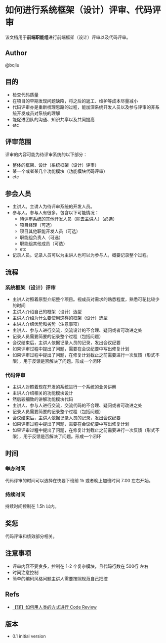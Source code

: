 # 如何进行系统框架（设计）评审、代码评审

该文档用于**前端职能组**进行前端框架（设计）评审以及代码评审。

## Author

@bqliu

## 目的

- 检查代码质量
- 在项目的早期发现问题缺陷，将之后的返工、维护等成本尽量减小
- 代码评审亦是重新梳理思路的过程，能加深系统开发人员以及参与评审的非系统开发成员对系统的理解
- 能促进团队的沟通、知识共享以及共同提高
- etc

## 评审范围

评审的内容可能为待评审系统的以下部分：

- 整体的框架、设计（系统框架（设计）评审）
- 某一个或者某几个功能模块（功能模块代码评审）
- etc

## 参会人员

- 主讲人。主讲人为待评审系统的开发人员。
- 参与人。参与人有很多，包含以下可能情况：
    - 待评审系统的其他开发人员（除去主讲人）（必选）
    - 项目经理（可选）
    - 项目其他职能开发人员（可选）
    - 职能组负责人（可选）
    - 职能组其他成员（可选）
    - etc
- 记录人员。记录人员可以为主讲人也可以为参与人，概要记录整个过程。

## 流程

### 系统框架（设计）评审

- 主讲人对照着原型介绍整个项目。视成员对需求的熟悉程度，熟悉可花比较少的时间
- 主讲人介绍自己的框架（设计）选型
- 主讲人介绍为什么要使用这样的框架（设计）选型
- 主讲人介绍优势和劣势（注意事项）
- 主讲人、参与人进行交流，交流设计的不合理、疑问或者可改进之处
- 记录人员需要简要的记录整个过程（包括问题）
- 会议结束后，主讲人依据记录人员的记录，发出会议纪要
- 如果评审过程中提出了问题，需要在会议纪要中写出修复计划
- 如果评审过程中提出了问题，在修复计划截止之前需要进行一次反馈（形式不限），用于反馈是否解决了问题。形成一个闭环

### 代码评审

- 主讲人对照着现在开发的系统进行一个系统的业务讲解
- 主讲人介绍相关的功能模块设计
- 然后较细致的讲解功能模块代码
- 主讲人、参与人进行交流，交流代码的不合理、疑问或者可改进之处
- 记录人员需要简要的记录整个过程（包括问题）
- 会议结束后，主讲人依据记录人员的记录，发出会议纪要
- 如果评审过程中提出了问题，需要在会议纪要中写出修复计划
- 如果评审过程中提出了问题，在修复计划截止之前需要进行一次反馈（形式不限），用于反馈是否解决了问题。形成一个闭环

## 时间

### 举办时间

代码评审的时间可以选择在快要下班前 1h 或者晚上加班时间 7:00 左右开始。

### 持续时间

持续时间控制在 1.5h 以内。

## 奖惩

代码评审和绩效部分相关。

## 注意事项

- 评审内容不要贪多，控制在 1-2 个复杂模块，且代码行数在 500行 左右
- 时间注意控制
- 简单的编码风格问题主讲人需要按照规范自己把控

## Refs

- [【译】如何用人类的方式进行 Code Review](https://zhuanlan.zhihu.com/p/31581735)

## 版本

- 0.1 initial version
